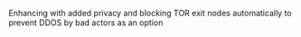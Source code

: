 Enhancing with added privacy and blocking TOR exit nodes automatically to prevent DDOS by bad actors as an option
